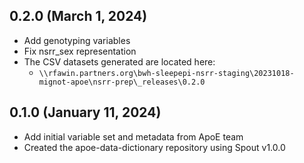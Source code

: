 ## 0.2.0 (March 1, 2024)

- Add genotyping variables
- Fix nsrr_sex representation
- The CSV datasets generated are located here:
  - `\\rfawin.partners.org\bwh-sleepepi-nsrr-staging\20231018-mignot-apoe\nsrr-prep\_releases\0.2.0`

## 0.1.0 (January 11, 2024)

- Add initial variable set and metadata from ApoE team
- Created the apoe-data-dictionary repository using Spout v1.0.0
